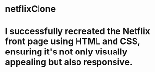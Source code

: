 # netflixClone

#  I successfully recreated the Netflix front page using HTML and CSS, ensuring it's not only visually appealing but also responsive.